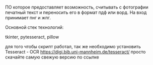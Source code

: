 ПО которое предоставляет возможность, считывать с фотографии печатный текст и переносить его в формат пдф или ворд.
На вход принимает пнг и жпг.

Основной стек технологий:

tkinter, pytesseract, pillow

для того чтобы скрипт работал, так же необходимо установить Tesseract - OCR 
https://digi.bib.uni-mannheim.de/tesseract/
просто скачайте самую свежую версию по ссылке
